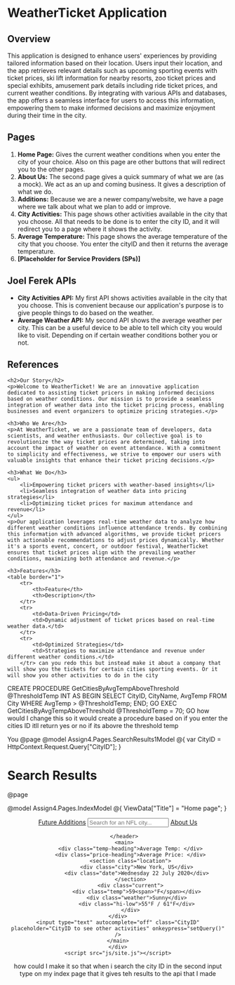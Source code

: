 # WeatherTicket Application

## Overview

This application is designed to enhance users' experiences by providing tailored information based on their location. Users input their location, and the app retrieves relevant details such as upcoming sporting events with ticket prices, ski lift information for nearby resorts, zoo ticket prices and special exhibits, amusement park details including ride ticket prices, and current weather conditions. By integrating with various APIs and databases, the app offers a seamless interface for users to access this information, empowering them to make informed decisions and maximize enjoyment during their time in the city.

## Pages

1. **Home Page:** Gives the current weather conditions when you enter the city of your choice. Also on this page are other buttons that will redirect you to the other pages.
2. **About Us:** The second page gives a quick summary of what we are (as a mock). We act as an up and coming business. It gives a description of what we do.
3. **Additions:** Because we are a newer company/website, we have a page where we talk about what we plan to add or improve.
4. **City Activities:** This page shows other activities available in the city that you choose. All that needs to be done is to enter the city ID, and it will redirect you to a page where it shows the activity.
5. **Average Temperature:** This page shows the average temperature of the city that you choose. You enter the cityID and then it returns the average temperature.
6. **[Placeholder for Service Providers (SPs)]**

## Joel Ferek APIs

- **City Activities API:** My first API shows activities available in the city that you choose. This is convenient because our application's purpose is to give people things to do based on the weather.
- **Average Weather API:** My second API shows the average weather per city. This can be a useful device to be able to tell which city you would like to visit. Depending on if certain weather conditions bother you or not.

## References

<body>


    <h2>Our Story</h2>
    <p>Welcome to WeatherTicket! We are an innovative application dedicated to assisting ticket pricers in making informed decisions based on weather conditions. Our mission is to provide a seamless integration of weather data into the ticket pricing process, enabling businesses and event organizers to optimize pricing strategies.</p>

    <h3>Who We Are</h3>
    <p>At WeatherTicket, we are a passionate team of developers, data scientists, and weather enthusiasts. Our collective goal is to revolutionize the way ticket prices are determined, taking into account the impact of weather on event attendance. With a commitment to simplicity and effectiveness, we strive to empower our users with valuable insights that enhance their ticket pricing decisions.</p>

    <h3>What We Do</h3>
    <ul>
        <li>Empowering ticket pricers with weather-based insights</li>
        <li>Seamless integration of weather data into pricing strategies</li>
        <li>Optimizing ticket prices for maximum attendance and revenue</li>
    </ul>
    <p>Our application leverages real-time weather data to analyze how different weather conditions influence attendance trends. By combining this information with advanced algorithms, we provide ticket pricers with actionable recommendations to adjust prices dynamically. Whether it's a sports event, concert, or outdoor festival, WeatherTicket ensures that ticket prices align with the prevailing weather conditions, maximizing both attendance and revenue.</p>

    <h3>Features</h3>
    <table border="1">
        <tr>
            <th>Feature</th>
            <th>Description</th>
        </tr>
        <tr>
            <td>Data-Driven Pricing</td>
            <td>Dynamic adjustment of ticket prices based on real-time weather data.</td>
        </tr>
        <tr>
            <td>Optimized Strategies</td>
            <td>Strategies to maximize attendance and revenue under different weather conditions.</td>
        </tr> can you redo this but instead make it about a company that will show you the tickets for certain cities sporting events. Or it will show you other activities to do in the city




CREATE PROCEDURE GetCitiesByAvgTempAboveThreshold
    @ThresholdTemp INT
AS
BEGIN
    SELECT CityID, CityName, AvgTemp
    FROM City
    WHERE AvgTemp > @ThresholdTemp;
END;
GO 
EXEC GetCitiesByAvgTempAboveThreshold @ThresholdTemp = 70;
GO how would I change this so it would create a
 procedure based on if you enter the cities ID itll return yes or no if its abovre the threshold temp




You
@page
@model Assign4.Pages.SearchResults1Model
@{
    var CityID = HttpContext.Request.Query["CityID"];
}
<h1>Search Results</h1>
<div id="GetEvents" style="visibility:hidden; "> </div>


<script type="module">
    displayCityEvents(@CityID)
</script>@page
@model Assign4.Pages.IndexModel
@{
    ViewData["Title"] = "Home page";
}

<body>
    <div class="app-wrap">
        <header>
            <a href="Additions">Future Additions</a>
            <input type="text" autocomplete="off" class="search-box" placeholder="Search for an NFL city..." onkeypress="setQuery()" />
            <a href="about-us">About Us</a><br>


        </header>
        <main>
            <div class="temp-heading">Average Temp: </div>
            <div class="price-heading">Average Price: </div>
            <section class="location">
                <div class="city">New York, US</div>
                <div class="date">Wednesday 22 July 2020</div>
            </section>
            <div class="current">
                <div class="temp">59<span>°F</span></div>
                <div class="weather">Sunny</div>
                <div class="hi-low">55°F / 61°F</div>
            </div>
    </div>
    <input type="text" autocomplete="off" class="CityID" placeholder="CityID to see other activities" onkeypress="setQuery()" />
    </main>
    </div>
    <script src="js/site.js"></script>
</body>
</html>
how could I make it so that when i search the city ID in the second input type on my index page that it gives teh results to the api that I made
